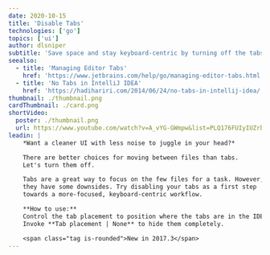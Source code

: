 ```yaml
---
date: 2020-10-15
title: 'Disable Tabs'
technologies: ['go']
topics: ['ui']
author: dlsniper
subtitle: 'Save space and stay keyboard-centric by turning off the tabs.'
seealso:
  - title: 'Managing Editor Tabs'
    href: 'https://www.jetbrains.com/help/go/managing-editor-tabs.html'
  - title: 'No Tabs in IntelliJ IDEA'
    href: 'https://hadihariri.com/2014/06/24/no-tabs-in-intellij-idea/'
thumbnail: ./thumbnail.png
cardThumbnail: ./card.png
shortVideo:
  poster: ./thumbnail.png
  url: https://www.youtube.com/watch?v=A_vYG-GWmpw&list=PLQ176FUIyIUZrbrlz4AY1V8VzBJKZyVlW&index=51
leadin: |
    *Want a cleaner UI with less noise to juggle in your head?*

    There are better choices for moving between files than tabs.
    Let's turn them off.

    Tabs are a great way to focus on the few files for a task. However,
    they have some downsides. Try disabling your tabs as a first step
    towards a more-focused, keyboard-centric workflow.

    **How to use:**
    Control the tab placement to position where the tabs are in the IDE.
    Invoke **Tab placement | None** to hide them completely.

    <span class="tag is-rounded">New in 2017.3</span>
---
```

